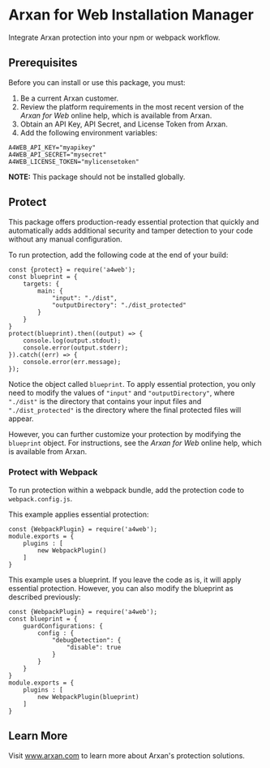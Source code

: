 # Arxan for Web Installation Manager

Integrate Arxan protection into your npm or webpack workflow.

## Prerequisites

Before you can install or use this package, you must:

1. Be a current Arxan customer.
2. Review the platform requirements in the most recent version of the *Arxan for Web* online help, which is available from Arxan.
3. Obtain an API Key, API Secret, and License Token from Arxan.
4. Add the following environment variables:

```
A4WEB_API_KEY="myapikey"
A4WEB_API_SECRET="mysecret"
A4WEB_LICENSE_TOKEN="mylicensetoken"
```

**NOTE:** This package should not be installed globally.

## Protect

This package offers production-ready essential protection that quickly and automatically adds additional security and tamper detection to your code without any manual configuration.

To run protection, add the following code at the end of your build:

```
const {protect} = require('a4web');
const blueprint = {
    targets: {
        main: {
            "input": "./dist",
            "outputDirectory": "./dist_protected"
        }
    }
}
protect(blueprint).then((output) => {
    console.log(output.stdout);
    console.error(output.stderr);
}).catch((err) => {
    console.error(err.message);
});
```

Notice the object called `blueprint`. To apply essential protection, you only need to modify the values of `"input"` and `"outputDirectory"`, where `"./dist"` is the directory that contains your input files and `"./dist_protected"` is the directory where the final protected files will appear.

However, you can further customize your protection by modifying the `blueprint` object. For instructions, see the *Arxan for Web* online help, which is available from Arxan.


### Protect with Webpack

To run protection within a webpack bundle, add the protection code to `webpack.config.js`.

This example applies essential protection:

```
const {WebpackPlugin} = require('a4web');
module.exports = {
    plugins : [
        new WebpackPlugin()
    ]
}
```

This example uses a blueprint. If you leave the code as is, it will apply essential protection. However, you can also modify the blueprint as described previously:

```
const {WebpackPlugin} = require('a4web');
const blueprint = {
    guardConfigurations: {
        config : {
            "debugDetection": {
                "disable": true
            }
        }
    }
}
module.exports = {
    plugins : [
        new WebpackPlugin(blueprint)
    ]
}
```

## Learn More

Visit www.arxan.com to learn more about Arxan's protection solutions.
